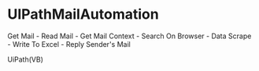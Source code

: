# UIPathMailAutomation
Get Mail - Read Mail - Get Mail Context - Search On Browser - Data Scrape - Write To Excel - Reply Sender's Mail

UiPath(VB)
